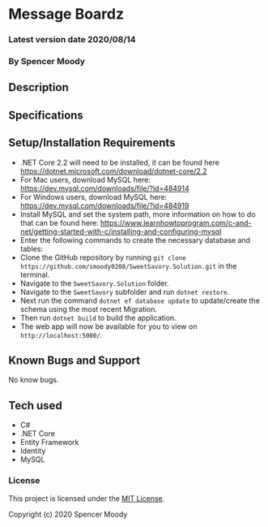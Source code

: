 # Message Boardz

### Latest version date 2020/08/14
### By Spencer Moody

## Description

## Specifications

## Setup/Installation Requirements
* .NET Core 2.2 will need to be installed, it can be found here https://dotnet.microsoft.com/download/dotnet-core/2.2
* For Mac users, download MySQL here: https://dev.mysql.com/downloads/file/?id=484914
* For Windows users, download MySQL here: https://dev.mysql.com/downloads/file/?id=484919
* Install MySQL and set the system path, more information on how to do that can be found here: https://www.learnhowtoprogram.com/c-and-net/getting-started-with-c/installing-and-configuring-mysql
* Enter the following commands to create the necessary database and tables:
* Clone the GitHub repository by running `git clone https://github.com/smoody0208/SweetSavory.Solution.git` in the terminal.
* Navigate to the `SweetSavory.Solution` folder.
* Navigate to the `SweetSavory` subfolder and run `dotnet restore`.
* Next run the command `dotnet ef database update` to update/create the schema using the most recent Migration.
* Then run `dotnet build` to build the application.
* The web app will now be available for you to view on `http://localhost:5000/`.
## Known Bugs and Support
No know bugs.

## Tech used

* C#
* .NET Core
* Entity Framework
* Identity
* MySQL

### License

This project is licensed under the [MIT License](https://opensource.org/licenses/MIT).

Copyright (c) 2020 Spencer Moody

